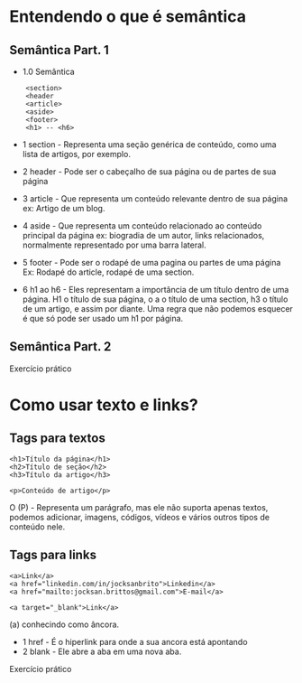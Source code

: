 # Entendendo o que é semântica

## Semântica Part. 1

- 1.0 Semântica

```
    <section>
    <header
    <article>
    <aside>
    <footer>
    <h1> -- <h6>
```

- 1 section - Representa uma seção genérica de conteúdo, como uma lista de artigos, por exemplo.

- 2 header - Pode ser o cabeçalho de sua página ou de partes de sua página

- 3 article - Que representa um conteúdo relevante dentro de sua página ex: Artigo de um blog.

- 4 aside - Que representa um conteúdo relacionado ao conteúdo principal da página ex: biogradia de um autor, links relacionados, normalmente representado por uma barra lateral.

- 5 footer - Pode ser o rodapé de uma pagina ou partes de uma página Ex: Rodapé do article, rodapé de uma section.

- 6 h1 ao h6 - Eles representam a importância de um título dentro de uma página. H1 o título de sua página, o a o título de uma section, h3 o título de um artigo, e assim por diante. Uma regra que não podemos esquecer é que só pode ser usado um h1 por página.

## Semântica Part. 2

Exercício prático

# Como usar texto e links?

## Tags para textos

```
<h1>Título da página</h1>
<h2>Título de seção</h2>
<h3>Título da artigo</h3>

<p>Conteúdo de artigo</p>

```

O (P) - Representa um parágrafo, mas ele não suporta apenas textos, podemos adicionar, imagens, códigos, vídeos e vários outros tipos de conteúdo nele.

## Tags para links

```
<a>Link</a>
<a href="linkedin.com/in/jocksanbrito">Linkedin</a>
<a href="mailto:jocksan.brittos@gmail.com">E-mail</a>

<a target="_blank">Link</a>

```

(a) conhecindo como âncora.

- 1 href - É o hiperlink para onde a sua ancora está apontando
- 2 blank - Ele abre a aba em uma nova aba.

Exercício prático
